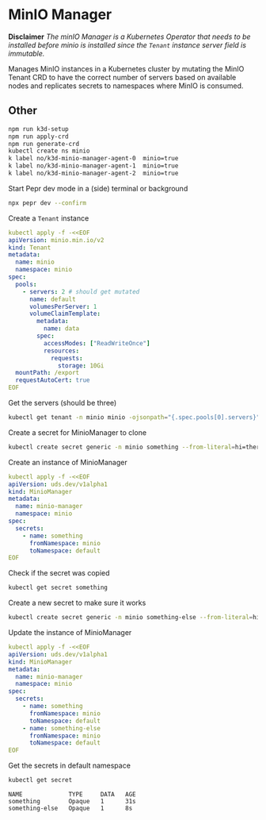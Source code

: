# MinIO Manager

**Disclaimer** _The minIO Manager is a Kubernetes Operator that needs to be installed _before_ minio is installed since the `Tenant` instance server field is immutable._

Manages MinIO instances in a Kubernetes cluster by mutating the MinIO Tenant CRD to have the correct number of servers based on available nodes and replicates secrets to namespaces where MinIO is consumed.



## Other

```bash
npm run k3d-setup   
npm run apply-crd   
npm run generate-crd
kubectl create ns minio
k label no/k3d-minio-manager-agent-0  minio=true
k label no/k3d-minio-manager-agent-1  minio=true
k label no/k3d-minio-manager-agent-2  minio=true
```

Start Pepr dev mode in a (side) terminal or background
```bash
npx pepr dev --confirm
```

Create a `Tenant` instance
```yaml
kubectl apply -f -<<EOF
apiVersion: minio.min.io/v2
kind: Tenant
metadata:
  name: minio
  namespace: minio
spec:
  pools:
    - servers: 2 # should get mutated
      name: default
      volumesPerServer: 1
      volumeClaimTemplate:
        metadata:
          name: data
        spec:
          accessModes: ["ReadWriteOnce"]
          resources:
            requests:
              storage: 10Gi
  mountPath: /export
  requestAutoCert: true
EOF
```

Get the servers (should be three)

```bash
kubectl get tenant -n minio minio -ojsonpath="{.spec.pools[0].servers}"
```

Create a secret for MinioManager to clone

```bash
kubectl create secret generic -n minio something --from-literal=hi=there
```

Create an instance of MinioManager

```yaml
kubectl apply -f -<<EOF
apiVersion: uds.dev/v1alpha1
kind: MinioManager
metadata:
  name: minio-manager
  namespace: minio
spec:
  secrets:
    - name: something
      fromNamespace: minio
      toNamespace: default
EOF
```

Check if the secret was copied

```bash
kubectl get secret something
```

Create a new secret to make sure it works

```bash
kubectl create secret generic -n minio something-else --from-literal=hi=there
```

Update the instance of MinioManager

```yaml
kubectl apply -f -<<EOF
apiVersion: uds.dev/v1alpha1
kind: MinioManager
metadata:
  name: minio-manager
  namespace: minio
spec:
  secrets:
    - name: something
      fromNamespace: minio
      toNamespace: default
    - name: something-else
      fromNamespace: minio
      toNamespace: default
EOF
```

Get the secrets in default namespace

```bash
kubectl get secret 
```

```output
NAME             TYPE     DATA   AGE
something        Opaque   1      31s
something-else   Opaque   1      8s
```

